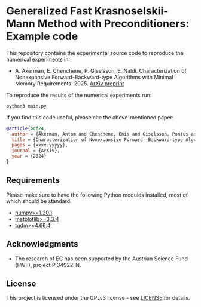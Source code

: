 # Generalized Fast Krasnoselskii-Mann Method with Preconditioners: Example code

This repository contains the experimental source code to reproduce the numerical experiments in:

* A. Akerman, E. Chenchene, P. Giselsson, E. Naldi. Characterization of Nonexpansive Forward-Backward-type Algorithms with Minimal Memory Requirements. 2025. [ArXiv preprint](https://arxiv.org/abs/xxxx.yyyyy)

To reproduce the results of the numerical experiments run:
```bash
python3 main.py
```

If you find this code useful, please cite the above-mentioned paper:
```BibTeX
@article{bcf24,
  author = {Åkerman, Antom and Chenchene, Enis and Giselsson, Pontus and Naldi, Emanuele},
  title = {Characterization of Nonexpansive Forward--Backward-type Algorithms with Minimal Memory Requirements},
  pages = {xxxx.yyyyy},
  journal = {ArXiv},
  year = {2024}
}
```

## Requirements

Please make sure to have the following Python modules installed, most of which should be standard.

* [numpy>=1.20.1](https://pypi.org/project/numpy/)
* [matplotlib>=3.3.4](https://pypi.org/project/matplotlib/)
* [tqdm>=4.66.4](https://pypi.org/project/matplotlib/)

## Acknowledgments


* The research of EC has been supported by the Austrian Science Fund (FWF), project P 34922-N.
## License
This project is licensed under the GPLv3 license - see [LICENSE](LICENSE) for details.
